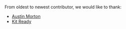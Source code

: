 From oldest to newest contributor, we would like to thank:

- [Austin Morton](https://github.com/apmorton)
- [Kit Ready](https://github.com/kitrady)
